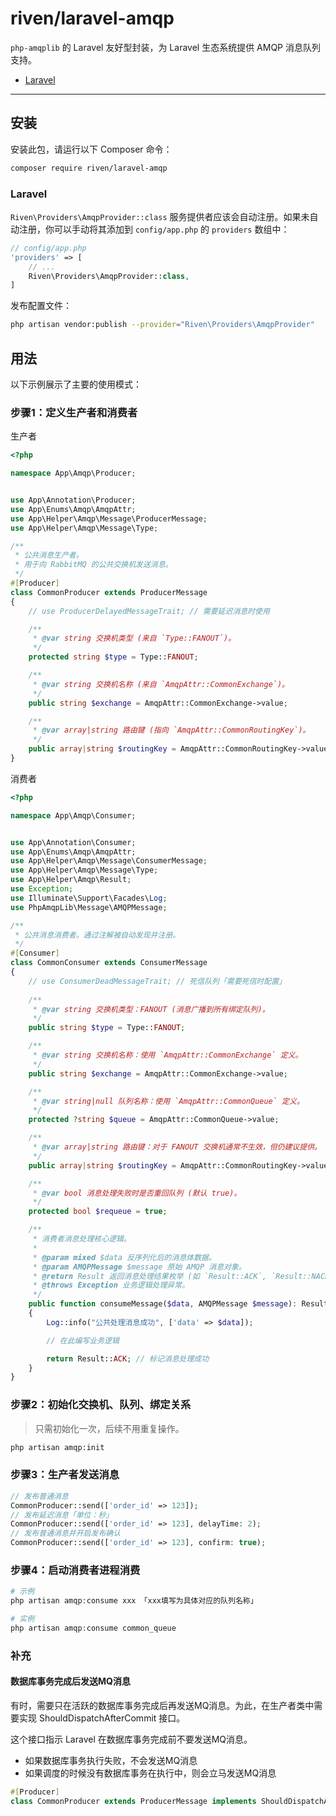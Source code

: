 # riven/laravel-amqp

[](https://www.google.com/search?q=//packagist.org/packages/riven/laravel-amqp)

`php-amqplib` 的 Laravel 友好型封装，为 Laravel 生态系统提供 AMQP 消息队列支持。

- [Laravel](https://github.com/laravel/laravel)

-----

## 安装

安装此包，请运行以下 Composer 命令：

```bash
composer require riven/laravel-amqp
```

### Laravel

`Riven\Providers\AmqpProvider::class` 服务提供者应该会自动注册。如果未自动注册，你可以手动将其添加到 `config/app.php` 的 `providers` 数组中：

```php
// config/app.php
'providers' => [
    // ... 
    Riven\Providers\AmqpProvider::class,
]
```

发布配置文件：

```bash
php artisan vendor:publish --provider="Riven\Providers\AmqpProvider"
```

## 用法
以下示例展示了主要的使用模式：

### 步骤1：定义生产者和消费者
生产者
```php
<?php

namespace App\Amqp\Producer;


use App\Annotation\Producer;
use App\Enums\Amqp\AmqpAttr;
use App\Helper\Amqp\Message\ProducerMessage;
use App\Helper\Amqp\Message\Type;

/**
 * 公共消息生产者。
 * 用于向 RabbitMQ 的公共交换机发送消息。
 */
#[Producer]
class CommonProducer extends ProducerMessage
{
    // use ProducerDelayedMessageTrait; // 需要延迟消息时使用

    /**
     * @var string 交换机类型 (来自 `Type::FANOUT`)。
     */
    protected string $type = Type::FANOUT;

    /**
     * @var string 交换机名称 (来自 `AmqpAttr::CommonExchange`)。
     */
    public string $exchange = AmqpAttr::CommonExchange->value;

    /**
     * @var array|string 路由键 (指向 `AmqpAttr::CommonRoutingKey`)。
     */
    public array|string $routingKey = AmqpAttr::CommonRoutingKey->value;
}
```

消费者
```php
<?php

namespace App\Amqp\Consumer;


use App\Annotation\Consumer;
use App\Enums\Amqp\AmqpAttr;
use App\Helper\Amqp\Message\ConsumerMessage;
use App\Helper\Amqp\Message\Type;
use App\Helper\Amqp\Result;
use Exception;
use Illuminate\Support\Facades\Log;
use PhpAmqpLib\Message\AMQPMessage;

/**
 * 公共消息消费者。通过注解被自动发现并注册。
 */
#[Consumer]
class CommonConsumer extends ConsumerMessage
{
    // use ConsumerDeadMessageTrait; // 死信队列「需要死信时配置」
    
    /**
     * @var string 交换机类型：FANOUT (消息广播到所有绑定队列)。
     */
    public string $type = Type::FANOUT;

    /**
     * @var string 交换机名称：使用 `AmqpAttr::CommonExchange` 定义。
     */
    public string $exchange = AmqpAttr::CommonExchange->value;

    /**
     * @var string|null 队列名称：使用 `AmqpAttr::CommonQueue` 定义。
     */
    protected ?string $queue = AmqpAttr::CommonQueue->value;

    /**
     * @var array|string 路由键：对于 FANOUT 交换机通常不生效，但仍建议提供。
     */
    public array|string $routingKey = AmqpAttr::CommonRoutingKey->value;

    /**
     * @var bool 消息处理失败时是否重回队列 (默认 true)。
     */
    protected bool $requeue = true;

    /**
     * 消费者消息处理核心逻辑。
     *
     * @param mixed $data 反序列化后的消息体数据。
     * @param AMQPMessage $message 原始 AMQP 消息对象。
     * @return Result 返回消息处理结果枚举 (如 `Result::ACK`, `Result::NACK`)。
     * @throws Exception 业务逻辑处理异常。
     */
    public function consumeMessage($data, AMQPMessage $message): Result
    {
        Log::info("公共处理消息成功", ['data' => $data]);

        // 在此编写业务逻辑

        return Result::ACK; // 标记消息处理成功
    }
}
```

### 步骤2：初始化交换机、队列、绑定关系
>只需初始化一次，后续不用重复操作。
```bash
php artisan amqp:init
```

### 步骤3：生产者发送消息
```php
// 发布普通消息
CommonProducer::send(['order_id' => 123]);
// 发布延迟消息「单位：秒」
CommonProducer::send(['order_id' => 123], delayTime: 2);
// 发布普通消息并开启发布确认
CommonProducer::send(['order_id' => 123], confirm: true);
```

### 步骤4：启动消费者进程消费
```php
# 示例
php artisan amqp:consume xxx 「xxx填写为具体对应的队列名称」

# 实例
php artisan amqp:consume common_queue
```
### 补充
#### 数据库事务完成后发送MQ消息
有时，需要只在活跃的数据库事务完成后再发送MQ消息。为此，在生产者类中需要实现 ShouldDispatchAfterCommit 接口。

这个接口指示 Laravel 在数据库事务完成前不要发送MQ消息。
- 如果数据库事务执行失败，不会发送MQ消息
- 如果调度的时候没有数据库事务在执行中，则会立马发送MQ消息
```php
#[Producer]
class CommonProducer extends ProducerMessage implements ShouldDispatchAfterCommit
```
